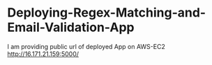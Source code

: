 # Deploying-Regex-Matching-and-Email-Validation-App

I am providing public url of deployed App on AWS-EC2
http://16.171.21.159:5000/
